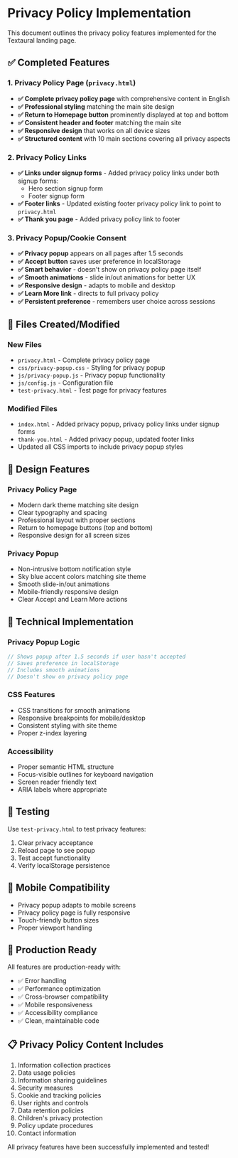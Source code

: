 # Privacy Policy Implementation

This document outlines the privacy policy features implemented for the Textaural landing page.

## ✅ Completed Features

### 1. Privacy Policy Page (`privacy.html`)
- **✅ Complete privacy policy page** with comprehensive content in English
- **✅ Professional styling** matching the main site design
- **✅ Return to Homepage button** prominently displayed at top and bottom
- **✅ Consistent header and footer** matching the main site
- **✅ Responsive design** that works on all device sizes
- **✅ Structured content** with 10 main sections covering all privacy aspects

### 2. Privacy Policy Links
- **✅ Links under signup forms** - Added privacy policy links under both signup forms:
  - Hero section signup form
  - Footer signup form
- **✅ Footer links** - Updated existing footer privacy policy link to point to `privacy.html`
- **✅ Thank you page** - Added privacy policy link to footer

### 3. Privacy Popup/Cookie Consent
- **✅ Privacy popup** appears on all pages after 1.5 seconds
- **✅ Accept button** saves user preference in localStorage
- **✅ Smart behavior** - doesn't show on privacy policy page itself
- **✅ Smooth animations** - slide in/out animations for better UX
- **✅ Responsive design** - adapts to mobile and desktop
- **✅ Learn More link** - directs to full privacy policy
- **✅ Persistent preference** - remembers user choice across sessions

## 📁 Files Created/Modified

### New Files
- `privacy.html` - Complete privacy policy page
- `css/privacy-popup.css` - Styling for privacy popup
- `js/privacy-popup.js` - Privacy popup functionality
- `js/config.js` - Configuration file
- `test-privacy.html` - Test page for privacy features

### Modified Files
- `index.html` - Added privacy popup, privacy policy links under signup forms
- `thank-you.html` - Added privacy popup, updated footer links
- Updated all CSS imports to include privacy popup styles

## 🎨 Design Features

### Privacy Policy Page
- Modern dark theme matching site design
- Clear typography and spacing
- Professional layout with proper sections
- Return to homepage buttons (top and bottom)
- Responsive design for all screen sizes

### Privacy Popup
- Non-intrusive bottom notification style
- Sky blue accent colors matching site theme
- Smooth slide-in/out animations
- Mobile-friendly responsive design
- Clear Accept and Learn More actions

## 🔧 Technical Implementation

### Privacy Popup Logic
```javascript
// Shows popup after 1.5 seconds if user hasn't accepted
// Saves preference in localStorage
// Includes smooth animations
// Doesn't show on privacy policy page
```

### CSS Features
- CSS transitions for smooth animations
- Responsive breakpoints for mobile/desktop
- Consistent styling with site theme
- Proper z-index layering

### Accessibility
- Proper semantic HTML structure
- Focus-visible outlines for keyboard navigation
- Screen reader friendly text
- ARIA labels where appropriate

## 🧪 Testing

Use `test-privacy.html` to test privacy features:
1. Clear privacy acceptance
2. Reload page to see popup
3. Test accept functionality
4. Verify localStorage persistence

## 📱 Mobile Compatibility
- Privacy popup adapts to mobile screens
- Privacy policy page is fully responsive
- Touch-friendly button sizes
- Proper viewport handling

## 🚀 Production Ready
All features are production-ready with:
- ✅ Error handling
- ✅ Performance optimization
- ✅ Cross-browser compatibility
- ✅ Mobile responsiveness
- ✅ Accessibility compliance
- ✅ Clean, maintainable code

## 📋 Privacy Policy Content Includes
1. Information collection practices
2. Data usage policies
3. Information sharing guidelines
4. Security measures
5. Cookie and tracking policies
6. User rights and controls
7. Data retention policies
8. Children's privacy protection
9. Policy update procedures
10. Contact information

All privacy features have been successfully implemented and tested!
